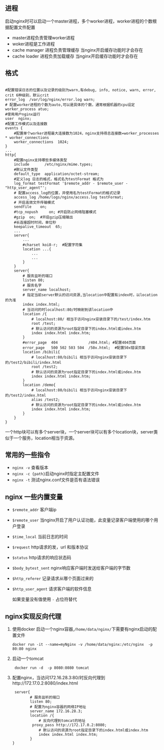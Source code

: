 ## 进程

启动nginx时可以启动一个master进程，多个worker进程，worker进程的个数根据配置文件配置

- master进程负责管理worker进程
- woker进程是工作进程
- cache manager 进程负责管理缓存 当nginx开启缓存功能时才会存在
- cache loader 进程负责加载缓存 当nginx开启缓存功能时才会存在

## 格式

```nginx

#配置错误日志的位置以及记录的级别为warn,有debug, info, notice, warn, error, crit 6种级别，默认crit
error_log  /var/log/nginx/error.log warn;
# 配置worker进程的个数为auto,可以是具体的个数，通常根据机器的cpu设定
worker_process atuo;
#使用用户nginx运行
user  nginx;
#配置工作模式以及连接数
events {
    #配置单个worker进程最大连接数为1024，nginx支持得总连接数=worker_processes * worker_connections
    worker_connections  1024;
}
...
http{
    #配置nginx支持哪些多媒体类型
    include       /etc/nginx/mime.types;
    #默认文件类型
    default_type  application/octet-stream; 
    #定义log 日志的格式，格式名为testFormat 格式为
	log_format testFormat '$remote_addr - $remote_user - "http_user_agent"';
	# 配置access_log的位置，并使用名为testFormat的格式记录
	access_log /home/logs/nginx/access.log testFormat;
    # 开启高效文件传输模式
    sendfile	on; 
    #tcp_nopush     on; #开启防止网络阻塞模式
    #gzip  on;  #开启gzip压缩输出
    #长连接超时时间，单位秒
    keepalive_timeout  65; 
    ...
    server{
        ...
        #charset koi8-r;  #配置字符集
        location ...{
        	...
            ...
        }    
    }
    server{
        # 服务监听的端口
        listen 80;
        # 服务名字
        server_name localhost;
        # 指定当前server默认的访问资源,当location中配置有index时，以location的为准
        index index.html;
        # 当访问的时localhost:80/时映射到该location中
        location /{
            # localhost:80/ 相当于访问nginx安装目录下的/test/index.htm
        	root /test;
            # 默认访问的资源为root指定目录下的index.html或index.htm
            index index.html index.htm;
        }
        #error_page  404              /404.html; #配置404页面
        error_page   500 502 503 504  /50x.html;  #配置50x错误页面
        location /bibili{
            # localhost:80/bibili 相当于访问nginx安装目录下的/test2/bibili/index.html
        	root /test2;
            # 默认访问的资源为root指定目录下的index.html或index.htm
            index index.html index.htm;
        }
        location /demo{
            # localhost:80/bibili 相当于访问nginx安装目录下的/test2/index.html
        	alias /test2;
            # 默认访问的资源为root指定目录下的index.html或index.htm
            index index.html index.htm;
        }
    }
}
```

一个http块可以有多个server块，一个server块可以有多个location块，server类似于一个服务，location相当于资源。

## 常用的一些指令

- `nginx -v` 查看版本
- `nginx -c {path}`启动nginx时指定主配置文件
- `nginx -t` 测试nginx.conf文件是否有语法错误

## nginx 一些内置变量

- `$remote_addr` 客户端ip

- `$remote_user` 当nginx开启了用户认证功能，此变量记录客户端使用的哪个用户登录

- `$time_local` 当前日志的时间

- `$request` http请求的发，url 和版本协议

- `$status` http请求的响应状态码

- `$body_bytest_sent` nginx响应客户端时发送给客户端的字节数

- `$http_referer` 记录请求从哪个页面过来的

- `$http_user_agent` 请求客户端的软件信息

  如果变量没有值使用 `-` 占位符替代

## nginx实现反向代理

1. 使用docker 启动一个nginx容器,`/home/data/nginx/`下需要有nginx启动的配置文件

   ` docker run -it --name=myNginx -v /home/data/nginx:/etc/nginx  -p 80:80 nginx `

2. 启动一个tomcat

   ` docker run -d  -p 8080:8080 tomcat`

3. 配置nginx，当访问172.16.28.3:80/时反向代理到http://172.17.0.2:8080/index.html

   ```nginx
    server{
           # 服务监听的端口
           listen 80;
           # 配置为nginx容器的网络IP地址
           server_name 172.16.28.3;
           location /{
               # 反向代理到tomcat的地址
           	proxy_pass http://172.17.0.2:8080;
               # 默认访问的资源为root指定目录下的index.html或index.htm
               index index.html index.htm;
           }
   }
   ```

   